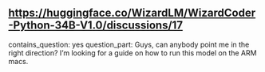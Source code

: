 ## https://huggingface.co/WizardLM/WizardCoder-Python-34B-V1.0/discussions/17

contains_question: yes
question_part: Guys, can anybody point me in the right direction? I’m looking for a guide on how to run this model on the ARM macs.